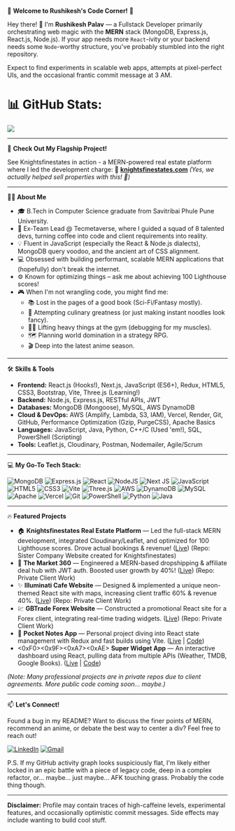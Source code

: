 🌟 **Welcome to Rushikesh's Code Corner!** 🌟

Hey there! 👋 I'm **Rushikesh Palav** — a Fullstack Developer primarily orchestrating web magic with the **MERN** stack (MongoDB, Express.js, React.js, Node.js). If your app needs more `React`-ivity or your backend needs some `Node`-worthy structure, you've probably stumbled into the right repository.

Expect to find experiments in scalable web apps, attempts at pixel-perfect UIs, and the occasional frantic commit message at 3 AM.

# 📊 GitHub Stats:
![](https://nirzak-streak-stats.vercel.app/?user=Atreusx1&theme=dark&hide_border=false)<br/>

---

🚀 **Check Out My Flagship Project!**

See Knightsfinestates in action - a MERN-powered real estate platform where I led the development charge:
🔗 **[knightsfinestates.com](https://knightsfin-estates-1.vercel.app/)**
_(Yes, we actually helped sell properties with this! 🎉)_

---

👨‍💻 **About Me**

*   🎓 B.Tech in Computer Science graduate from Savitribai Phule Pune University.
*   🚀 Ex-Team Lead @ Tecmetaverse, where I guided a squad of 8 talented devs, turning coffee into code and client requirements into reality.
*   💡 Fluent in JavaScript (especially the React & Node.js dialects), MongoDB query voodoo, and the ancient art of CSS alignment.
*   💻 Obsessed with building performant, scalable MERN applications that (hopefully) don't break the internet.
*   ⚙️ Known for optimizing things – ask me about achieving 100 Lighthouse scores!
*   🎮 When I'm not wrangling code, you might find me:
    *   📚 Lost in the pages of a good book (Sci-Fi/Fantasy mostly).
    *   🍳 Attempting culinary greatness (or just making instant noodles look fancy).
    *   🏋️‍♂️ Lifting heavy things at the gym (debugging for my muscles).
    *   🗺️ Planning world domination in a strategy RPG.
    *   🎬 Deep into the latest anime season.

---

🛠️ **Skills & Tools**

*   **Frontend:** React.js (Hooks!), Next.js, JavaScript (ES6+), Redux, HTML5, CSS3, Bootstrap, Vite, Three.js (Learning!)
*   **Backend:** Node.js, Express.js, RESTful APIs, JWT
*   **Databases:** MongoDB (Mongoose), MySQL, AWS DynamoDB
*   **Cloud & DevOps:** AWS (Amplify, Lambda, S3, IAM), Vercel, Render, Git, GitHub, Performance Optimization (Gzip, PurgeCSS), Apache Basics
*   **Languages:** JavaScript, Java, Python, C++/C (Used 'em!), SQL, PowerShell (Scripting)
*   **Tools:** Leaflet.js, Cloudinary, Postman, Nodemailer, Agile/Scrum

---

💻 **My Go-To Tech Stack:**

![MongoDB](https://img.shields.io/badge/MongoDB-%234ea94b.svg?style=for-the-badge&logo=mongodb&logoColor=white)
![Express.js](https://img.shields.io/badge/express.js-%23404d59.svg?style=for-the-badge&logo=express&logoColor=%2361DAFB)
![React](https://img.shields.io/badge/react-%2320232a.svg?style=for-the-badge&logo=react&logoColor=%2361DAFB)
![NodeJS](https://img.shields.io/badge/node.js-6DA55F?style=for-the-badge&logo=node.js&logoColor=white)
![Next JS](https://img.shields.io/badge/Next-black?style=for-the-badge&logo=next.js&logoColor=white)
![JavaScript](https://img.shields.io/badge/javascript-%23323330.svg?style=for-the-badge&logo=javascript&logoColor=%23F7DF1E)
![HTML5](https://img.shields.io/badge/html5-%23E34F26.svg?style=for-the-badge&logo=html5&logoColor=white)
![CSS3](https://img.shields.io/badge/css3-%231572B6.svg?style=for-the-badge&logo=css3&logoColor=white)
![Vite](https://img.shields.io/badge/vite-%23646CFF.svg?style=for-the-badge&logo=vite&logoColor=white)
![Three.js](https://img.shields.io/badge/threejs-black?style=for-the-badge&logo=three.js&logoColor=white)
![AWS](https://img.shields.io/badge/AWS-%23FF9900.svg?style=for-the-badge&logo=amazon-aws&logoColor=white)
![DynamoDB](https://img.shields.io/badge/Amazon%20DynamoDB-4053D6?style=for-the-badge&logo=Amazon%20DynamoDB&logoColor=white)
![MySQL](https://img.shields.io/badge/mysql-%2300f.svg?style=for-the-badge&logo=mysql&logoColor=white)
![Apache](https://img.shields.io/badge/apache-%23D42029.svg?style=for-the-badge&logo=apache&logoColor=white)
![Vercel](https://img.shields.io/badge/Vercel-%23000000.svg?style=for-the-badge&logo=vercel&logoColor=white)
![Git](https://img.shields.io/badge/git-%23F05033.svg?style=for-the-badge&logo=git&logoColor=white)
![PowerShell](https://img.shields.io/badge/PowerShell-%235391FE.svg?style=for-the-badge&logo=powershell&logoColor=white)
![Python](https://img.shields.io/badge/python-3670A0?style=for-the-badge&logo=python&logoColor=ffdd54)
![Java](https://img.shields.io/badge/java-%23ED8B00.svg?style=for-the-badge&logo=openjdk&logoColor=white)

---

🔥 **Featured Projects**

*   🏠 **Knightsfinestates Real Estate Platform** — Led the full-stack MERN development, integrated Cloudinary/Leaflet, and optimized for 100 Lighthouse scores. Drove actual bookings & revenue! ([Live](https://knightsfin-estates-1.vercel.app/)) (Repo: Sister Company Website created for Knightsfinestates)
*   🛒 **The Market 360** — Engineered a MERN-based dropshipping & affiliate deal hub with JWT auth. Boosted user growth by 40%! ([Live](https://market-360-frontend-zeta.vercel.app/)) (Repo: Private Client Work)
*   ✨ **Illuminati Cafe Website** — Designed & implemented a unique neon-themed React site with maps, increasing client traffic 60% & revenue 40%. ([Live](http://www.tkshospitality.com/)) (Repo: Private Client Work)
*   💹 **GBTrade Forex Website** — Constructed a promotional React site for a Forex client, integrating real-time trading widgets. ([Live](https://gbfx.vercel.app/)) (Repo: Private Client Work)
*   📝 **Pocket Notes App** — Personal project diving into React state management with Redux and fast builds using Vite. ([Live](https://react-module-test-pi.vercel.app/) | [Code](<link-to-your-repo-if-public>))
*   <0xF0><0x9F><0xA7><0xAE> **Super Widget App** — An interactive dashboard using React, pulling data from multiple APIs (Weather, TMDB, Google Books). ([Live](https://react-super-app-ebon.vercel.app/) | [Code](<link-to-your-repo-if-public>))

_(Note: Many professional projects are in private repos due to client agreements. More public code coming soon... maybe.)_

---

📫 **Let's Connect!**

Found a bug in my README? Want to discuss the finer points of MERN, recommend an anime, or debate the best way to center a div? Feel free to reach out!

[![LinkedIn](https://img.shields.io/badge/LinkedIn-%230077B5.svg?style=for-the-badge&logo=linkedin&logoColor=white)](<your-linkedin-url>)
[![Gmail](https://img.shields.io/badge/Gmail-%23D14836.svg?style=for-the-badge&logo=Gmail&logoColor=white)](mailto:rushikeshpalav23@gmail.com)

P.S. If my GitHub activity graph looks suspiciously flat, I'm likely either locked in an epic battle with a piece of legacy code, deep in a complex refactor, or... maybe... just maybe... AFK touching grass. Probably the code thing though.

---

**Disclaimer:** Profile may contain traces of high-caffeine levels, experimental features, and occasionally optimistic commit messages. Side effects may include wanting to build cool stuff.
